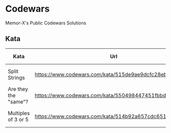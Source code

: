 # Codewars
Memor-X's Public Codewars Solutions

## Kata

| Kata | Url | Challange Type | Language | Solution | Tests | Coverage |
| --- | --- | --- | --- | --- | --- | --- |
| Split Strings | https://www.codewars.com/kata/515de9ae9dcfc28eb6000001 | Rank Up | ![Powershell Static Badge](https://img.shields.io/badge/Powershell-012456?style=for-the-badge&logo=powershell) | [Link](powershell/001-Split%20Strings) | 9 | 100% |
| Are they the "same"? | https://www.codewars.com/kata/550498447451fbbd7600041c | Rank Up | ![Powershell Static Badge](https://img.shields.io/badge/Powershell-012456?style=for-the-badge&logo=powershell) | [Link](powershell/002-Are%20they%20the%20same) | 40 | 100% |
| Multiples of 3 or 5 | https://www.codewars.com/kata/514b92a657cdc65150000006 | Rank Up | ![Powershell Static Badge](https://img.shields.io/badge/Powershell-012456?style=for-the-badge&logo=powershell) | [Link](powershell/003-Multiples%20of%203%20or%205) | 4 | 100% |